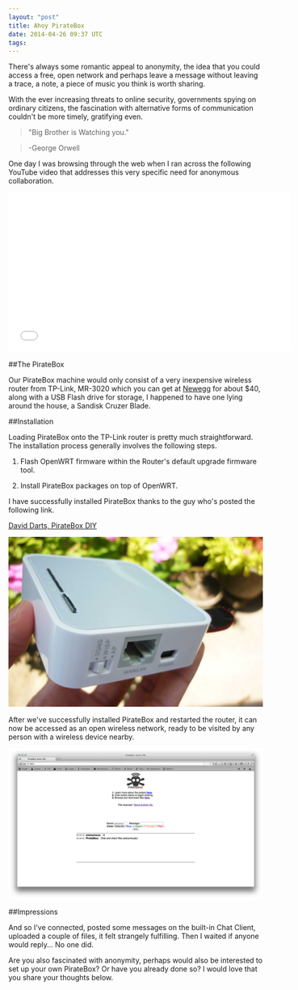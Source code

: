 ```yaml
---
layout: "post"
title: Ahoy PirateBox
date: 2014-04-26 09:37 UTC
tags:
---
```


There's always some romantic appeal to anonymity, the idea that you could access a free, open network and perhaps leave a message without leaving a trace, a note, a piece of music you think is worth sharing.

With the ever increasing threats to online security, governments spying on ordinary citizens, the fascination with alternative forms of communication couldn't be more timely, gratifying even.

> "Big Brother is Watching you."

> -George Orwell

One day I was browsing through the web when I ran across the following YouTube video that addresses this very specific need for anonymous collaboration.

<iframe width="560" height="315" src="//www.youtube.com/embed/iwVrYzbWUo8" frameborder="0" allowfullscreen></iframe>


##The PirateBox

Our PirateBox machine would only consist of a very inexpensive wireless router from TP-Link, MR-3020 which you can get at [Newegg](http://www.newegg.com/Product/Product.aspx?Item=9SIA24G1731098) for about $40, along with a USB Flash drive for storage, I happened to have one lying around the house, a Sandisk Cruzer Blade.

##Installation

Loading PirateBox onto the TP-Link router is pretty much straightforward. The installation process generally involves the following steps.

1. Flash OpenWRT firmware within the Router's default upgrade firmware tool.


2. Install PirateBox packages on top of OpenWRT.

I have successfully installed PirateBox thanks to the guy who's posted the following link.

[David Darts, PirateBox DIY](http://daviddarts.com/piratebox-diy-openwrt/)

![PirateBox][1]

After we've successfully installed PirateBox and restarted the router, it can now be accessed as an open wireless network, ready to be visited by any person with a wireless device nearby.

![PirateBox Screen][2]

##Impressions

And so I've connected, posted some messages on the built-in Chat Client, uploaded a couple of files, it felt strangely fulfilling. Then I waited if anyone would reply... No one did.

Are you also fascinated with anonymity, perhaps would also be interested to set up your own PirateBox? Or have you already done so? I would love that you share your thoughts below.



[1]: /img/router2.jpg "PirateBox"

[2]: /img/piratebox.png "PirateBox Screenshot"


